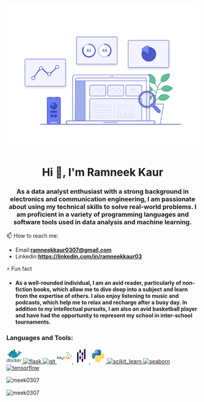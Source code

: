 ![logo](https://github.com/meek0307/meek0307/blob/main/github_GIF.gif)
<h1 align="center">Hi 👋, I'm Ramneek Kaur</h1>
<h3 align="center">As a data analyst enthusiast with a strong background in electronics and communication engineering, I am passionate about using my technical skills to solve real-world problems. I am proficient in a variety of programming languages and software tools used in data analysis and machine learning.</h3>

📫 How to reach me:  
- Email:**ramneekkaur0307@gmail.com**
- Linkedin:**https://linkedin.com/in/ramneekkaur03**

⚡ Fun fact 
- **As a well-rounded individual, I am an avid reader, particularly of non-fiction books, which allow me to dive deep into a subject and learn from the expertise of others. I also enjoy listening to music and podcasts, which help me to relax and recharge after a busy day. In addition to my intellectual pursuits, I am also an avid basketball player and have had the opportunity to represent my school in inter-school tournaments.**

<h3 align="left">Languages and Tools:</h3>
<p align="left"> <a href="https://www.docker.com/" target="_blank" rel="noreferrer"> <img src="https://raw.githubusercontent.com/devicons/devicon/master/icons/docker/docker-original-wordmark.svg" alt="docker" width="40" height="40"/> </a> <a href="https://flask.palletsprojects.com/" target="_blank" rel="noreferrer"> <img src="https://www.vectorlogo.zone/logos/pocoo_flask/pocoo_flask-icon.svg" alt="flask" width="40" height="40"/> </a> <a href="https://git-scm.com/" target="_blank" rel="noreferrer"> <img src="https://www.vectorlogo.zone/logos/git-scm/git-scm-icon.svg" alt="git" width="40" height="40"/> </a> <a href="https://www.mysql.com/" target="_blank" rel="noreferrer"> <img src="https://raw.githubusercontent.com/devicons/devicon/master/icons/mysql/mysql-original-wordmark.svg" alt="mysql" width="40" height="40"/> </a> <a href="https://pandas.pydata.org/" target="_blank" rel="noreferrer"> <img src="https://raw.githubusercontent.com/devicons/devicon/2ae2a900d2f041da66e950e4d48052658d850630/icons/pandas/pandas-original.svg" alt="pandas" width="40" height="40"/> </a> <a href="https://www.python.org" target="_blank" rel="noreferrer"> <img src="https://raw.githubusercontent.com/devicons/devicon/master/icons/python/python-original.svg" alt="python" width="40" height="40"/> </a> <a href="https://scikit-learn.org/" target="_blank" rel="noreferrer"> <img src="https://upload.wikimedia.org/wikipedia/commons/0/05/Scikit_learn_logo_small.svg" alt="scikit_learn" width="40" height="40"/> </a> <a href="https://seaborn.pydata.org/" target="_blank" rel="noreferrer"> <img src="https://seaborn.pydata.org/_images/logo-mark-lightbg.svg" alt="seaborn" width="40" height="40"/> </a> <a href="https://www.tensorflow.org" target="_blank" rel="noreferrer"> <img src="https://www.vectorlogo.zone/logos/tensorflow/tensorflow-icon.svg" alt="tensorflow" width="40" height="40"/> </a> </p>

<p><img align="center" src="https://github-readme-stats.vercel.app/api/top-langs?username=meek0307&show_icons=true&locale=en&layout=compact" alt="meek0307" /></p>

<p><img align="center" src="https://github-readme-streak-stats.herokuapp.com/?user=meek0307&" alt="meek0307" /></p>
